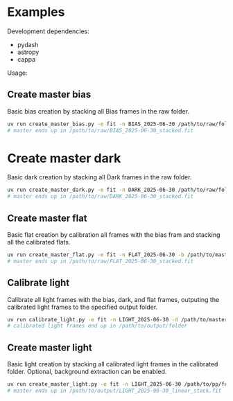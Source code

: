 # Examples

Development dependencies:
- pydash
- astropy
- cappa

Usage:

## Create master bias

Basic bias creation by stacking all Bias frames in the raw folder.

```bash
uv run create_master_bias.py -e fit -n BIAS_2025-06-30 /path/to/raw/folder
# master ends up in /path/to/raw/BIAS_2025-06-30_stacked.fit
```

# Create master dark

Basic dark creation by stacking all Dark frames in the raw folder.

```bash
uv run create_master_dark.py -e fit -n DARK_2025-06-30 /path/to/raw/folder
# master ends up in /path/to/raw/DARK_2025-06-30_stacked.fit
```

## Create master flat

Basic flat creation by calibration all frames with the bias fram and stacking all the calibrated flats.

```bash
uv run create_master_flat.py -e fit -n FLAT_2025-06-30 -b /path/to/master/bias /path/to/raw/folder
# master ends up in /path/to/raw/FLAT_2025-06-30_stacked.fit
```

## Calibrate light

Calibrate all light frames with the bias, dark, and flat frames, outputing the calibrated light frames to the specified output folder.

```bash
uv run calibrate_light.py -e fit -n LIGHT_2025-06-30 -d /path/to/master/dark -f /path/to/master/flat /path/to/raw/folder /path/to/output/folder
# calibrated light frames end up in /path/to/output/folder
```

## Create master light

Basic light creation by stacking all calibrated light frames in the calibrated folder. Optional, background extraction can be enabled.

```bash
uv run create_master_light.py -e fit -n LIGHT_2025-06-30 /path/to/pp/folder /path/to/output/folder
# master ends up in /path/to/output/LIGHT_2025-06-30_linear_stack.fit
```
